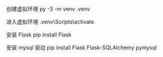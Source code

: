 创建虚拟环境
py -3 -m venv .venv

进入虚拟环境
.venv\Scripts\activate

安装 Flask
pip install Flask

安装 mysql 驱动
pip install Flask Flask-SQLAlchemy pymysql
